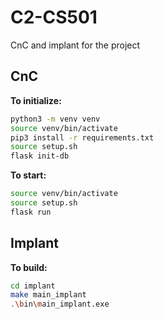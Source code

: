 # C2-CS501
CnC and implant for the project

## CnC

**To initialize:**
```bash
python3 -m venv venv
source venv/bin/activate
pip3 install -r requirements.txt
source setup.sh
flask init-db
```

**To start:**
```bash
source venv/bin/activate
source setup.sh
flask run
```

## Implant

**To build:**
```bash
cd implant
make main_implant
.\bin\main_implant.exe
```
